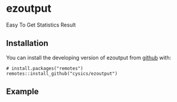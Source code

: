 # ezoutput
Easy To Get Statistics Result

## Installation

You can install the developing version of ezoutput from [github](https://github.com/cysics/ezoutput) with:

```{r}
# install.packages("remotes")
remotes::install_github("cysics/ezoutput")
```
## Example
